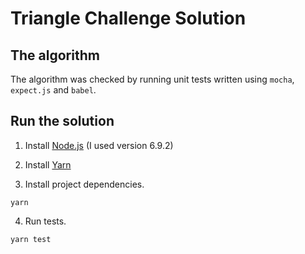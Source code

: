 # Triangle Challenge Solution


## The algorithm


The algorithm was checked by running unit tests written using `mocha`, `expect.js` and `babel`.

## Run the solution
1. Install [Node.js](https://nodejs.org/) (I used version 6.9.2)

2. Install [Yarn](https://yarnpkg.com/)

3. Install project dependencies.

  ```shell
  yarn
  ```

4. Run tests.

  ```shell
  yarn test
  ```
